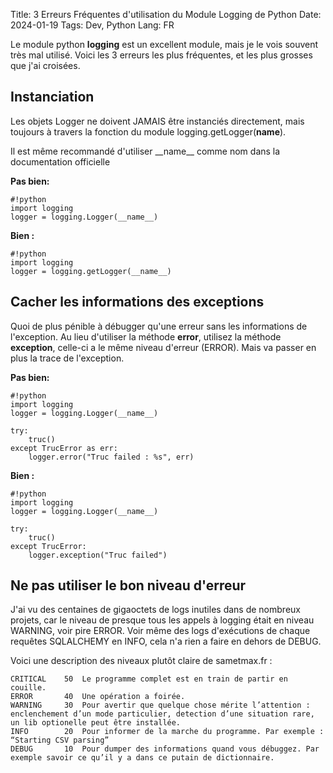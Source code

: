 Title: 3 Erreurs Fréquentes d'utilisation du Module Logging de Python
Date: 2024-01-19
Tags: Dev, Python
Lang: FR

Le module python **logging** est un excellent module, mais je le vois souvent
très mal utilisé. Voici les 3 erreurs les plus fréquentes,
et les plus grosses que j'ai croisées.

## Instanciation

Les objets Logger ne doivent JAMAIS être instanciés directement,
mais toujours à travers la fonction du module logging.getLogger(__name__).

Il est même recommandé d'utiliser \_\_name\_\_ comme nom dans la documentation officielle

**Pas bien:**

    #!python
    import logging
    logger = logging.Logger(__name__)

**Bien :**

    #!python
    import logging
    logger = logging.getLogger(__name__)

## Cacher les informations des exceptions

Quoi de plus pénible à débugger qu'une erreur sans les informations de l'exception.
Au lieu d'utiliser la méthode **error**, utilisez la méthode **exception**,
celle-ci a le même niveau d'erreur (ERROR). Mais va passer en plus la trace de
l'exception.

**Pas bien:**

    #!python
    import logging
    logger = logging.Logger(__name__)

    try:
        truc()
    except TrucError as err:
        logger.error("Truc failed : %s", err)

**Bien :**

    #!python
    import logging
    logger = logging.Logger(__name__)

    try:
        truc()
    except TrucError:
        logger.exception("Truc failed")

## Ne pas utiliser le bon niveau d'erreur

J'ai vu des centaines de gigaoctets de logs inutiles dans de nombreux projets,
car le niveau de presque tous les appels à logging était en niveau WARNING,
voir pire ERROR. Voir même des logs d'exécutions de chaque requêtes SQLALCHEMY en INFO,
cela n'a rien a faire en dehors de DEBUG.


Voici une description des niveaux plutôt claire de sametmax.fr :

    CRITICAL    50 	Le programme complet est en train de partir en couille.
    ERROR       40 	Une opération a foirée.
    WARNING     30 	Pour avertir que quelque chose mérite l’attention : enclenchement d’un mode particulier, detection d’une situation rare, un lib optionelle peut être installée.
    INFO        20 	Pour informer de la marche du programme. Par exemple : “Starting CSV parsing”
    DEBUG       10 	Pour dumper des informations quand vous débuggez. Par exemple savoir ce qu’il y a dans ce putain de dictionnaire.



